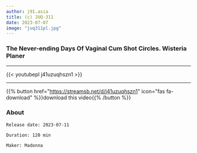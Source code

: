 ```yaml
---
author: j91.asia
title: (c) JUQ-311
date: 2023-07-07
image: "juq311pl.jpg"
---
```


### The Never-ending Days Of Vaginal Cum Shot Circles. Wisteria Planer
___

{{< youtubepl j41uzuqhszn1 >}}
___

{{% button href="https://streamsb.net/d/j41uzuqhszn1" icon="fas fa-download" %}}download this video{{% /button %}}
### About

`Release date: 2023-07-11`

`Duration: 120 min`

`Maker:	Madonna`